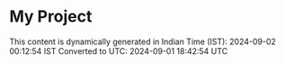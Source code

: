 # My Project

This content is dynamically generated in Indian Time (IST): 2024-09-02 00:12:54 IST
Converted to UTC: 2024-09-01 18:42:54 UTC
